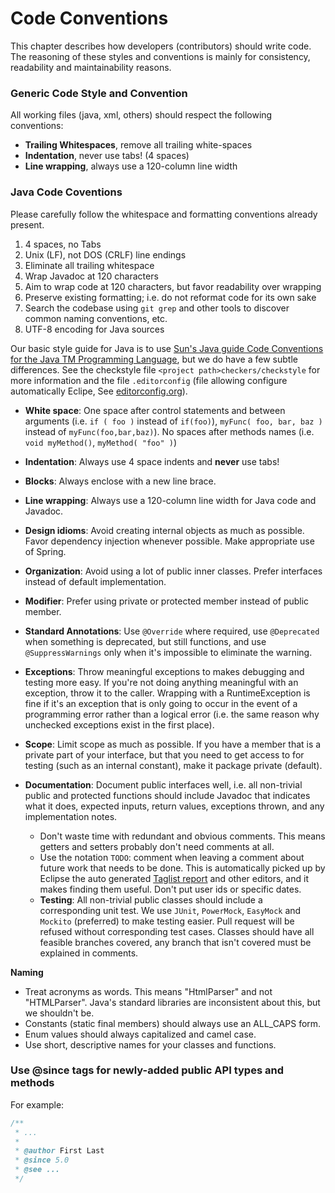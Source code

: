 # Code Conventions

This chapter describes how developers (contributors) should write code. The reasoning of these styles and conventions is mainly for consistency, readability and maintainability reasons.

### Generic Code Style and Convention

All working files (java, xml, others) should respect the following conventions:

* **Trailing Whitespaces**, remove all trailing white-spaces
* **Indentation**, never use tabs! (4 spaces)
* **Line wrapping**, always use a 120-column line width

### Java Code Coventions

Please carefully follow the whitespace and formatting conventions already
present.

1. 4 spaces, no Tabs
1. Unix (LF), not DOS (CRLF) line endings
1. Eliminate all trailing whitespace
1. Wrap Javadoc at 120 characters
1. Aim to wrap code at 120 characters, but favor readability over wrapping
1. Preserve existing formatting; i.e. do not reformat code for its own sake
1. Search the codebase using `git grep` and other tools to discover common
    naming conventions, etc.
1. UTF-8 encoding for Java sources

Our basic style guide for Java is to use [Sun's Java guide Code Conventions for the Java TM Programming Language][java-convention], but we do have a few subtle differences. See the checkstyle file `<project path>checkers/checkstyle` for more information and the file `.editorconfig` (file allowing configure automatically Eclipe, See [editorconfig.org][editorconfig]).

* **White space**: One space after control statements and between arguments (i.e. `if ( foo )` instead of `if(foo)`), `myFunc( foo, bar, baz )` instead of `myFunc(foo,bar,baz)`). No spaces after methods names (i.e. `void myMethod()`, `myMethod( "foo" )`)
* **Indentation**: Always use 4 space indents and **never** use tabs!
* **Blocks**: Always enclose with a new line brace.
* **Line wrapping**: Always use a 120-column line width for Java code and Javadoc.


* **Design idioms**: Avoid creating internal objects as much as possible. Favor dependency injection whenever possible. Make appropriate use of Spring.
* **Organization**: Avoid using a lot of public inner classes. Prefer interfaces instead of default implementation.
* **Modifier**: Prefer using private or protected member instead of public member.
* **Standard Annotations**: Use `@Override` where required, use `@Deprecated` when something is deprecated, but still functions, and use `@SuppressWarnings` only when it's impossible to eliminate the warning.
* **Exceptions**: Throw meaningful exceptions to makes debugging and testing more easy. If you're not doing anything meaningful with an exception, throw it to the caller. Wrapping with a RuntimeException is fine if it's an exception that is only going to occur in the event of a programming error rather than a logical error (i.e. the same reason why unchecked exceptions exist in the first place).
* **Scope**: Limit scope as much as possible. If you have a member that is a private part of your interface, but that you need to get access to for testing (such as an internal constant), make it package private (default).
* **Documentation**: Document public interfaces well, i.e. all non-trivial public and protected functions should include Javadoc that indicates what it does, expected inputs, return values, exceptions thrown, and any implementation notes.
	* Don't waste time with redundant and obvious comments. This means getters and setters probably don't need comments at all.
	* Use the notation `TODO`: comment when leaving a comment about future work that needs to be done. This is automatically picked up by Eclipse the auto generated [Taglist report](http://www.mojohaus.org/taglist-maven-plugin/) and other editors, and it makes finding them useful. Don't put user ids or specific dates.
    * **Testing**: All non-trivial public classes should include a corresponding unit test. We use `JUnit`, `PowerMock`, `EasyMock` and `Mockito` (preferred) to make testing easier. Pull request will be refused without corresponding test cases. Classes should have all feasible branches covered, any branch that isn't covered must be explained in comments.

[java-convention]: http://www.oracle.com/technetwork/java/codeconvtoc-136057.html
[editorconfig]: http://editorconfig.org/

**Naming**

* Treat acronyms as words. This means "HtmlParser" and not "HTMLParser". Java's standard libraries are inconsistent about this, but we shouldn't be.
* Constants (static final members) should always use an ALL_CAPS form.
* Enum values should always capitalized and camel case.
* Use short, descriptive names for your classes and functions.

### Use @since tags for newly-added public API types and methods

For example:

```java
/**
 * ...
 *
 * @author First Last
 * @since 5.0
 * @see ...
 */
```
